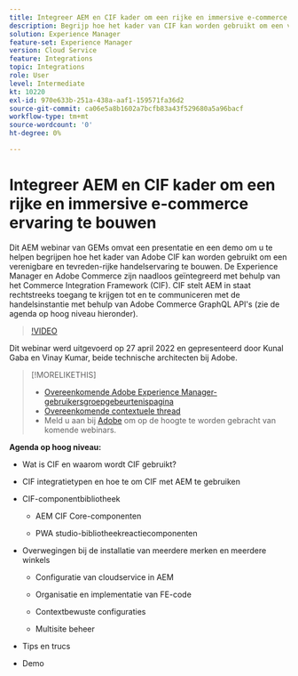 ```yaml
---
title: Integreer AEM en CIF kader om een rijke en immersive e-commerce ervaring te bouwen
description: Begrijp hoe het kader van CIF kan worden gebruikt om een verenigbare en inhoud-rijke en immersive handelservaring te bouwen.
solution: Experience Manager
feature-set: Experience Manager
version: Cloud Service
feature: Integrations
topic: Integrations
role: User
level: Intermediate
kt: 10220
exl-id: 970e633b-251a-438a-aaf1-159571fa36d2
source-git-commit: ca06e5a8b1602a7bcfb83a43f529680a5a96bacf
workflow-type: tm+mt
source-wordcount: '0'
ht-degree: 0%

---
```


# Integreer AEM en CIF kader om een rijke en immersive e-commerce ervaring te bouwen

Dit AEM webinar van GEMs omvat een presentatie en een demo om u te helpen begrijpen hoe het kader van Adobe CIF kan worden gebruikt om een verenigbare en tevreden-rijke handelservaring te bouwen. De Experience Manager en Adobe Commerce zijn naadloos geïntegreerd met behulp van het Commerce Integration Framework (CIF). CIF stelt AEM in staat rechtstreeks toegang te krijgen tot en te communiceren met de handelsinstantie met behulp van Adobe Commerce GraphQL API&#39;s (zie de agenda op hoog niveau hieronder).

>[!VIDEO](https://video.tv.adobe.com/v/342565/?quality=12&learn=on)

Dit webinar werd uitgevoerd op 27 april 2022 en gepresenteerd door Kunal Gaba en Vinay Kumar, beide technische architecten bij Adobe.

>[!MORELIKETHIS]
>
>* [Overeenkomende Adobe Experience Manager-gebruikersgroepgebeurtenispagina](https://adobe.ly/3O0uXl5/)
>* [Overeenkomende contextuele thread](https://adobe.ly/3jorz5r)
>* Meld u aan bij [Adobe](https://aem-augs.adobe.com/) om op de hoogte te worden gebracht van komende webinars.


**Agenda op hoog niveau:**

* Wat is CIF en waarom wordt CIF gebruikt?

* CIF integratietypen en hoe te om CIF met AEM te gebruiken

* CIF-componentbibliotheek

   * AEM CIF Core-componenten

   * PWA studio-bibliotheekreactiecomponenten

* Overwegingen bij de installatie van meerdere merken en meerdere winkels

   * Configuratie van cloudservice in AEM

   * Organisatie en implementatie van FE-code

   * Contextbewuste configuraties

   * Multisite beheer

* Tips en trucs

* Demo
